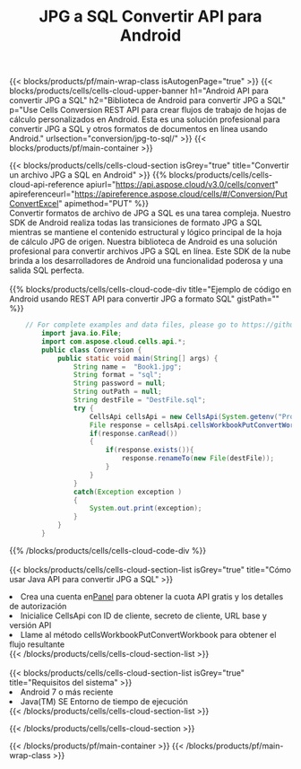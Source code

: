 ﻿---
title:  JPG a SQL Convertir API para Android
description:  API y SDK en la nube para Microsoft Excel y OpenOffice Calc. Convierta la hoja de cálculo a otro archivo de formato.
url: /es/android/conversion/jpg-to-sql/
---
{{< blocks/products/pf/main-wrap-class isAutogenPage="true" >}}
{{< blocks/products/cells/cells-cloud-upper-banner h1="Android API para convertir JPG a SQL" h2="Biblioteca de Android para convertir JPG a SQL" p="Use Cells Conversion REST API para crear flujos de trabajo de hojas de cálculo personalizados en Android. Esta es una solución profesional para convertir JPG a SQL y otros formatos de documentos en línea usando Android." urlsection="conversion/jpg-to-sql/" >}}
{{< blocks/products/pf/main-container >}}

{{< blocks/products/cells/cells-cloud-section isGrey="true" title="Convertir un archivo JPG a SQL en Android" >}}
{{% blocks/products/cells/cells-cloud-api-reference apiurl="https://api.aspose.cloud/v3.0/cells/convert" apireferenceurl="https://apireference.aspose.cloud/cells/#/Conversion/PutConvertExcel" apimethod="PUT" %}}
<br/>
Convertir formatos de archivo de JPG a SQL es una tarea compleja. Nuestro SDK de Android realiza todas las transiciones de formato JPG a SQL mientras se mantiene el contenido estructural y lógico principal de la hoja de cálculo JPG de origen. Nuestra biblioteca de Android es una solución profesional para convertir archivos JPG a SQL en línea. Este SDK de la nube brinda a los desarrolladores de Android una funcionalidad poderosa y una salida SQL perfecta.
<br/>
<br/>
{{% blocks/products/cells/cells-cloud-code-div title="Ejemplo de código en Android usando REST API para convertir JPG a formato SQL" gistPath="" %}}
 
```java
    // For complete examples and data files, please go to https://github.com/aspose-cells-cloud/aspose-cells-cloud-android/
        import java.io.File;
        import com.aspose.cloud.cells.api.*;
        public class Conversion {
            public static void main(String[] args) {
                String name =  "Book1.jpg";
                String format = "sql";
                String password = null;
                String outPath = null;
                String destFile = "DestFile.sql";
                try {
                    CellsApi cellsApi = new CellsApi(System.getenv("ProductClientId"), System.getenv("ProductClientSecret"));
                    File response = cellsApi.cellsWorkbookPutConvertWorkbook(new File(name), format, password, outPath, null,null);            
                    if(response.canRead())
                    {
                        if(response.exists()){
                            response.renameTo(new File(destFile));
                        }                
                    }
                }
                catch(Exception exception )
                {
                    System.out.print(exception);
                }
            }
        }
```
 
{{% /blocks/products/cells/cells-cloud-code-div %}}
<br/>
<br/>
{{< blocks/products/cells/cells-cloud-section-list isGrey="true" title="Cómo usar Java API para convertir JPG a SQL" >}}
<li> Crea una cuenta en<a href="https://dashboard.aspose.cloud/">Panel</a> para obtener la cuota API gratis y los detalles de autorización</li>
<li>Inicialice CellsApi con ID de cliente, secreto de cliente, URL base y versión API</li>
<li>Llame al método cellsWorkbookPutConvertWorkbook para obtener el flujo resultante</li>
{{< /blocks/products/cells/cells-cloud-section-list >}}
<br/>
<br/>
{{< blocks/products/cells/cells-cloud-section-list isGrey="true" title="Requisitos del sistema" >}}
<li>Android 7 o más reciente</li>
<li>Java(TM) SE Entorno de tiempo de ejecución</li>
{{< /blocks/products/cells/cells-cloud-section-list >}}

{{< /blocks/products/cells/cells-cloud-section >}}

{{< /blocks/products/pf/main-container >}}
{{< /blocks/products/pf/main-wrap-class >}}
